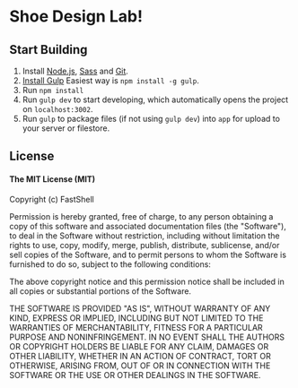# Shoe Design Lab!

## Start Building

1. Install [Node.js](http://nodejs.org/download), [Sass](http://sass-lang.com/tutorial.html) and [Git](http://git-scm.com).
2. [Install Gulp](http://Gulpjs.com/) Easiest way is `npm install -g gulp`.
3. Run `npm install`
4. Run `gulp dev` to start developing, which automatically opens the project on `localhost:3002`.
5. Run `gulp` to package files (if not using `gulp dev`) into `app` for upload to your server or filestore.


## License

#### The MIT License (MIT)

Copyright (c) FastShell

Permission is hereby granted, free of charge, to any person obtaining a copy of
this software and associated documentation files (the "Software"), to deal in
the Software without restriction, including without limitation the rights to
use, copy, modify, merge, publish, distribute, sublicense, and/or sell copies
of the Software, and to permit persons to whom the Software is furnished to do
so, subject to the following conditions:

The above copyright notice and this permission notice shall be included in all
copies or substantial portions of the Software.

THE SOFTWARE IS PROVIDED "AS IS", WITHOUT WARRANTY OF ANY KIND, EXPRESS OR
IMPLIED, INCLUDING BUT NOT LIMITED TO THE WARRANTIES OF MERCHANTABILITY,
FITNESS FOR A PARTICULAR PURPOSE AND NONINFRINGEMENT. IN NO EVENT SHALL THE
AUTHORS OR COPYRIGHT HOLDERS BE LIABLE FOR ANY CLAIM, DAMAGES OR OTHER
LIABILITY, WHETHER IN AN ACTION OF CONTRACT, TORT OR OTHERWISE, ARISING FROM,
OUT OF OR IN CONNECTION WITH THE SOFTWARE OR THE USE OR OTHER DEALINGS IN THE
SOFTWARE.
